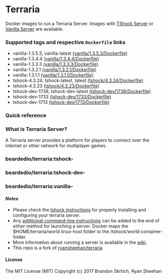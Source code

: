 # Terraria

Docker images to run a Terraria Server. Images with [TShock Server](https://tshock.co) or [Vanilla Server](https://terraria.gamepedia.com/Server) are available.

### Supported tags and respective `Dockerfile` links

* vanilla-1.3.5.3, vanilla-latest [(vanilla/1.3.5.3/Dockerfile)](https://github.com/beardedio/terraria/blob/master/vanilla/1.3.5.3/Dockerfile)
* vanilla-1.3.4.4 [(vanilla/1.3.4.4/Dockerfile)](https://github.com/beardedio/terraria/blob/master/vanilla/1.3.4.4/Dockerfile)
* vanilla-1.3.3.3 [(vanilla/1.3.3.3/Dockerfile)](https://github.com/beardedio/terraria/blob/master/vanilla/1.3.3.3/Dockerfile)
* vanilla-1.3.2.1 [(vanilla/1.3.2.1/Dockerfile)](https://github.com/beardedio/terraria/blob/master/vanilla/1.3.2.1/Dockerfile)
* vanilla-1.3.1.1 [(vanilla/1.3.1.1/Dockerfile)](https://github.com/beardedio/terraria/blob/master/vanilla/1.3.1.1/Dockerfile)
* tshock-4.3.24, tshock-latest, latest [(tshock/4.3.24/Dockerfile)](https://github.com/beardedio/terraria/blob/master/tshock/4.3.24/Dockerfile)
* tshock-4.3.23 [(tshock/4.3.23/Dockerfile)](https://github.com/beardedio/terraria/blob/master/tshock/4.3.23/Dockerfile)
* tshock-dev-1738, tshock-dev-latest [(tshock-dev/1738/Dockerfile)](https://github.com/beardedio/terraria/blob/master/tshock-dev/1738/Dockerfile)
* tshock-dev-1733 [(tshock-dev/1733/Dockerfile)](https://github.com/beardedio/terraria/blob/master/tshock-dev/1733/Dockerfile)
* tshock-dev-1713 [(tshock-dev/1713/Dockerfile)](https://github.com/beardedio/terraria/blob/master/tshock-dev/1713/Dockerfile)

### Quick reference

### What is Terraria Server?
A Terraria server provides a platform for players to connect over the internet or other network for multiplayer games.

### beardedio/terraria:tshock-<version>

### beardedio/terraria:tshock-dev-<version>

### beardedio/terraria:vanilla-<version>

#### *Notes*
* Please check the [tshock instructions](https://tshock.atlassian.net/wiki/display/TSHOCKPLUGINS/Configuration+File+Docs) for properly installing and configuring your terraria server.
* Any [additional command-line instructions](https://tshock.atlassian.net/wiki/display/TSHOCKPLUGINS/Command+Line+Parameters) can be added to the end of either method for launching a server.  Docker maps the $HOME/terraria/world linux-host folder to the /tshock/world container-folder.
* More information about running a server is available in the [wiki](https://terraria.gamepedia.com/Server).
* This repo is a fork of [ryansheehan/terraria](https://github.com/ryansheehan/terraria)

#### License

The MIT License (MIT)
Copyright (c) 2017 Brandon Skrtich, Ryan Sheehan
